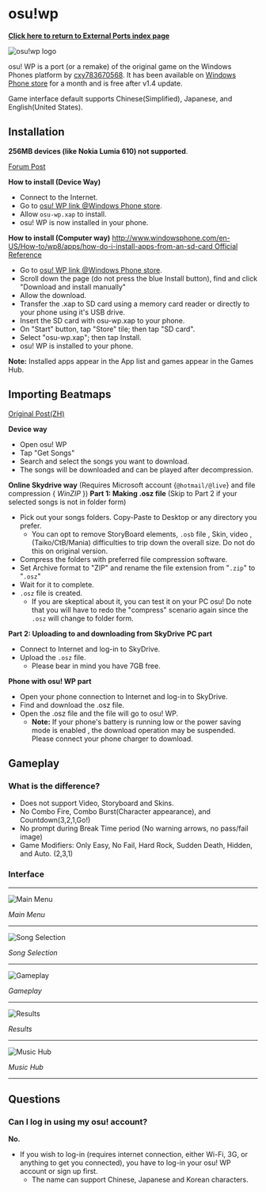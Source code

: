 <!-- img -->
[osu!wp logo]: ./img/Osu-wp-logo.png "osu!wp logo"
[Osuwp-MM.png]: ./img/Osuwp-MM.png "Main Menu"
[Osuwp-SS.png]: ./img/Osuwp-SS.png "Song Selection"
[Osuwp-IS.png]: ./img/Osuwp-IS.png "Gameplay"
[Osuwp-RS.png]: ./img/Osuwp-RS.png "Results"
[Osuwp-MH.png]: ./img/Osuwp-MH.png "Music Hub"

# osu!wp

**[Click here to return to External Ports index page](../ "External Ports index page")**

![osu!wp logo][osu!wp logo]

osu! WP is a port (or a remake) of the original game on the Windows Phones platform by [cxy783670568](http://osu.ppy.sh/u/cxy783670568). It has been available on [Windows Phone store](http://www.windowsphone.com/en-us/store/app/osu-wp/83be2e91-48ca-4cfe-9a0d-851b01e62d42) for a month and is free after v1.4 update.

Game interface default supports Chinese(Simplified), Japanese, and English(United States).

## Installation

**256MB devices (like Nokia Lumia 610) not supported**.

[Forum Post](http://osu.ppy.sh/forum/t/121936)

**How to install (Device Way)**

- Connect to the Internet.
- Go to [osu! WP link @Windows Phone store](http://www.windowsphone.com/en-us/store/app/osu-wp/83be2e91-48ca-4cfe-9a0d-851b01e62d42).
- Allow `osu-wp.xap` to install.
- osu! WP is now installed in your phone.

**How to install (Computer way)** [http://www.windowsphone.com/en-US/How-to/wp8/apps/how-do-i-install-apps-from-an-sd-card Official Reference](http://www.windowsphone.com/en-US/How-to/wp8/apps/how-do-i-install-apps-from-an-sd-card_Official_Reference)

- Go to [osu! WP link @Windows Phone store](http://www.windowsphone.com/en-us/store/app/osu-wp/83be2e91-48ca-4cfe-9a0d-851b01e62d42).
- Scroll down the page (do not press the blue Install button), find and click "Download and install manually"
- Allow the download.
- Transfer the .xap to SD card using a memory card reader or directly to your phone using it's USB drive.
- Insert the SD card with osu-wp.xap to your phone.
- On "Start" button, tap "Store" tile; then tap "SD card".
- Select "osu-wp.xap"; then tap Install.
- osu! WP is installed to your phone.

**Note:** Installed apps appear in the App list and games appear in the Games Hub.

## Importing Beatmaps

[Original Post(ZH)](http://tieba.baidu.com/p/2175885348)

**Device way**

- Open osu! WP
- Tap "Get Songs"
- Search and select the songs you want to download.
- The songs will be downloaded and can be played after decompression.

**Online Skydrive way** (Requires Microsoft account {``@hotmail/@live``} and file compression { _WinZIP_ })
**Part 1: Making .osz file** (Skip to Part 2 if your selected songs is not in folder form)

- Pick out your songs folders. Copy-Paste to Desktop or any directory you prefer.
  - You can opt to remove StoryBoard elements, ``.osb`` file , Skin, video , (Taiko/CtB/Mania) difficulties to trip down the overall size. Do not do this on original version.
- Compress the folders with preferred file compression software.
- Set Archive format to "ZIP" and rename the file extension from "``.zip``" to "``.osz``"
- Wait for it to complete.
- ``.osz`` file is created.
  - If you are skeptical about it, you can test it on your PC osu! Do note that you will have to redo the "compress" scenario again since the ``.osz`` will change to folder form.

**Part 2: Uploading to and downloading from SkyDrive**
**PC part**

- Connect to Internet and log-in to SkyDrive.
- Upload the ``.osz`` file.
  - Please bear in mind you have 7GB free.

**Phone with osu! WP part**

- Open your phone connection to Internet and log-in to SkyDrive.
- Find and download the .osz file.
- Open the .osz file and the file will go to osu! WP.
  - **Note:** If your phone's battery is running low or the power saving mode is enabled , the download operation may be suspended. Please connect your phone charger to download.

## Gameplay

### What is the difference?

- Does not support Video, Storyboard and Skins.
- No Combo Fire, Combo Burst(Character appearance), and Countdown(3,2,1,Go!)
- No prompt during Break Time period (No warning arrows, no pass/fail image)
- Game Modifiers: Only Easy, No Fail, Hard Rock, Sudden Death, Hidden, and Auto. (2,3,1)

### Interface

---

![Main Menu][Osuwp-MM.png]

_Main Menu_

---

![Song Selection][Osuwp-SS.png]

_Song Selection_

---

![Gameplay][Osuwp-IS.png]

_Gameplay_

---

![Results][Osuwp-RS.png]

_Results_

---

![Music Hub][Osuwp-MH.png]

_Music Hub_

---

## Questions

### Can I log in using my osu! account?

**No.**

- If you wish to log-in (requires internet connection, either Wi-Fi, 3G, or anything to get you connected), you have to log-in your osu! WP account or sign up first.
  - The name can support Chinese, Japanese and Korean characters.
